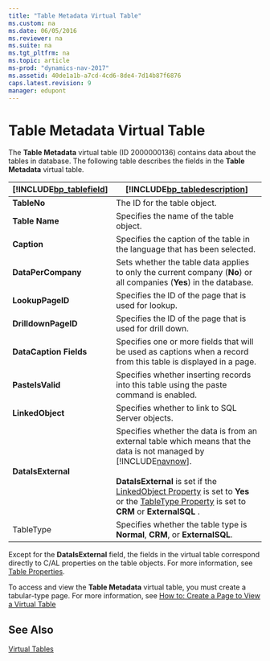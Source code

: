 ```yaml
---
title: "Table Metadata Virtual Table"
ms.custom: na
ms.date: 06/05/2016
ms.reviewer: na
ms.suite: na
ms.tgt_pltfrm: na
ms.topic: article
ms-prod: "dynamics-nav-2017"
ms.assetid: 40de1a1b-a7cd-4cd6-8de4-7d14b87f6876
caps.latest.revision: 9
manager: edupont
---
```

# Table Metadata Virtual Table
The **Table Metadata** virtual table \(ID 2000000136\) contains data about the tables in database. The following table describes the fields in the **Table Metadata** virtual table.  
  
|[!INCLUDE[bp_tablefield](includes/bp_tablefield_md.md)]|[!INCLUDE[bp_tabledescription](includes/bp_tabledescription_md.md)]|  
|---------------------------------|---------------------------------------|  
|**TableNo**|The ID for the table object.|  
|**Table Name**|Specifies the name of the table object.|  
|**Caption**|Specifies the caption of the table in the language that has been selected.|  
|**DataPerCompany**|Sets whether the table data applies to only the current company \(**No**\) or all companies \(**Yes**\) in the database.|  
|**LookupPageID**|Specifies the ID of the page that is used for lookup.|  
|**DrilldownPageID**|Specifies the ID of the page that is used for drill down.|  
|**DataCaption Fields**|Specifies one or more fields that will be used as captions when a record from this table is displayed in a page.|  
|**PasteIsValid**|Specifies whether inserting records into this table using the paste command is enabled.|  
|**LinkedObject**|Specifies whether to link to SQL Server objects.|  
|**DataIsExternal**|Specifies whether the data is from an external table which means that the data is not managed by [!INCLUDE[navnow](includes/navnow_md.md)].<br /><br /> **DataIsExternal** is set if the [LinkedObject Property](LinkedObject-Property.md) is set to **Yes** or the [TableType Property](TableType-Property.md) is set to **CRM** or **ExternalSQL** .|  
|TableType|Specifies whether the table type is **Normal**, **CRM**, or **ExternalSQL**.|  
  
 Except for the **DataIsExternal** field, the fields in the virtual table correspond directly to C\/AL properties on the table objects. For more information, see [Table Properties](Table-Properties.md).  
  
 To access and view the **Table Metadata** virtual table, you must create a tabular\-type page. For more information, see [How to: Create a Page to View a Virtual Table](../Topic/How%20to:%20Create%20a%20Page%20to%20View%20a%20Virtual%20Table.md)  
  
## See Also  
 [Virtual Tables](Virtual-Tables.md)